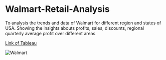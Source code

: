 # Walmart-Retail-Analysis
To analysis the trends and data of Walmart for different region and states of USA.
Showing the insights abouts profits, sales, discounts, regional quarterly average profit over different areas.

[Link of Tableau](https://public.tableau.com/app/profile/pushp.jain/viz/WalmartRetailDatasetAnalysis_16734455252840/Dashboard1)

![Walmart](https://user-images.githubusercontent.com/114671782/212813574-d8ab16cc-7678-4e88-86b0-484fa912d6d9.png)
